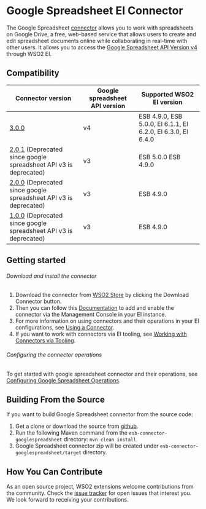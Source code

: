# Google Spreadsheet EI Connector

The Google Spreadsheet [connector](https://docs.wso2.com/display/EI640/Working+with+Connectors) allows you to work with spreadsheets on Google Drive, a free, web-based service that
allows users to create and edit spreadsheet documents online while collaborating in real-time with other users.
It allows you to access the [Google Spreadsheet API Version v4](https://developers.google.com/sheets/guides/concepts) through WSO2 EI.


## Compatibility

| Connector version | Google spreadsheet API version | Supported WSO2 EI version |
| ------------- | ------------- | ------------- |
| [3.0.0](https://github.com/wso2-extensions/esb-connector-googlespreadsheet/releases/tag/org.wso2.carbon.connector.googlespreadsheet-3.0.0) | v4 | ESB 4.9.0, ESB 5.0.0, EI 6.1.1, EI 6.2.0, EI 6.3.0, EI 6.4.0 |
| [2.0.1](https://github.com/wso2-extensions/esb-connector-googlespreadsheet/releases/tag/org.wso2.carbon.connector.googlespreadsheet-2.0.1) (Deprecated since google spreadsheet API v3 is deprecated) | v3 | ESB 5.0.0 ESB 4.9.0 |
| [2.0.0](https://github.com/wso2-extensions/esb-connector-googlespreadsheet/releases/tag/org.wso2.carbon.connector.googlespreadsheet-2.0.0) (Deprecated since google spreadsheet API v3 is deprecated) | v3 | ESB 4.9.0 |
| [1.0.0](https://github.com/wso2-extensions/esb-connector-googlespreadsheet/releases/tag/org.wso2.carbon.connector.googlespreadsheet-1.0.0) (Deprecated since google spreadsheet API v3 is deprecated) | v3 | ESB 4.9.0 |

## Getting started

###### Download and install the connector

1. Download the connector from [WSO2 Store](https://store.wso2.com/store/assets/esbconnector/details/7181a316-bcac-4cbe-a617-a795abe4dcf3) by clicking the Download Connector button.
2. Then you can follow this [Documentation](https://docs.wso2.com/display/EI640/Working+with+Connectors+via+the+Management+Console) to add and enable the connector via the Management Console in your EI instance.
3. For more information on using connectors and their operations in your EI configurations, see [Using a Connector](https://docs.wso2.com/display/EI640/Using+a+Connector).
4. If you want to work with connectors via EI tooling, see [Working with Connectors via Tooling](https://docs.wso2.com/display/EI640/Working+with+Connectors+via+Tooling).

###### Configuring the connector operations

To get started with google spreadsheet connector and their operations, see [Configuring Google Spreadsheet Operations](docs/config.md).

## Building From the Source

If you want to build Google Spreadsheet connector from the source code:

1. Get a clone or download the source from [github](https://github.com/wso2-extensions/esb-connector-googlespreadsheet).
2. Run the following Maven command from the `esb-connector-googlespreadsheet` directory: `mvn clean install`.
3. Google Spreadsheet connector zip will be created under `esb-connector-googlespreadsheet/target` directory.

## How You Can Contribute

As an open source project, WSO2 extensions welcome contributions from the community.
Check the [issue tracker](https://github.com/wso2-extensions/esb-connector-googlespreadsheet/issues) for open issues that interest you. We look forward to receiving your contributions.